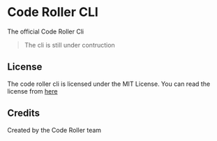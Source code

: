 # Code Roller CLI
The official Code Roller Cli

> The cli is still under contruction

## License
The code roller cli is licensed under the
MIT License. You can read the license from [here](LICENSE)

## Credits
Created by the Code Roller team
